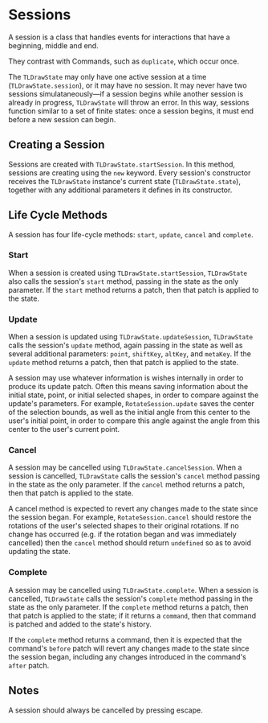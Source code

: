 # Sessions

A session is a class that handles events for interactions that have a beginning, middle and end.

They contrast with Commands, such as `duplicate`, which occur once.

The `TLDrawState` may only have one active session at a time (`TLDrawState.session`), or it may have no session. It may never have two sessions simulataneously—if a session begins while another session is already in progress, `TLDrawState` will throw an error. In this way, sessions function similar to a set of finite states: once a session begins, it must end before a new session can begin.

## Creating a Session

Sessions are created with `TLDrawState.startSession`. In this method, sessions are creating using the `new` keyword. Every session's constructor receives the `TLDrawState` instance's current state (`TLDrawState.state`), together with any additional parameters it defines in its constructor.

## Life Cycle Methods

A session has four life-cycle methods: `start`, `update`, `cancel` and `complete`.

### Start

When a session is created using `TLDrawState.startSession`, `TLDrawState` also calls the session's `start` method, passing in the state as the only parameter. If the `start` method returns a patch, then that patch is applied to the state.

### Update

When a session is updated using `TLDrawState.updateSession`, `TLDrawState` calls the session's `update` method, again passing in the state as well as several additional parameters: `point`, `shiftKey`, `altKey`, and `metaKey`. If the `update` method returns a patch, then that patch is applied to the state.

A session may use whatever information is wishes internally in order to produce its update patch. Often this means saving information about the initial state, point, or initial selected shapes, in order to compare against the update's parameters. For example, `RotateSession.update` saves the center of the selection bounds, as well as the initial angle from this center to the user's initial point, in order to compare this angle against the angle from this center to the user's current point.

### Cancel

A session may be cancelled using `TLDrawState.cancelSession`. When a session is cancelled, `TLDrawState` calls the session's `cancel` method passing in the state as the only parameter. If the `cancel` method returns a patch, then that patch is applied to the state.

A cancel method is expected to revert any changes made to the state since the session began. For example, `RotateSession.cancel` should restore the rotations of the user's selected shapes to their original rotations. If no change has occurred (e.g. if the rotation began and was immediately cancelled) then the `cancel` method should return `undefined` so as to avoid updating the state.

### Complete

A session may be cancelled using `TLDrawState.complete`. When a session is cancelled, `TLDrawState` calls the session's `complete` method passing in the state as the only parameter. If the `complete` method returns a patch, then that patch is applied to the state; if it returns a `command`, then that command is patched and added to the state's history.

If the `complete` method returns a command, then it is expected that the command's `before` patch will revert any changes made to the state since the session began, including any changes introduced in the command's `after` patch.

## Notes

A session should always be cancelled by pressing escape.
